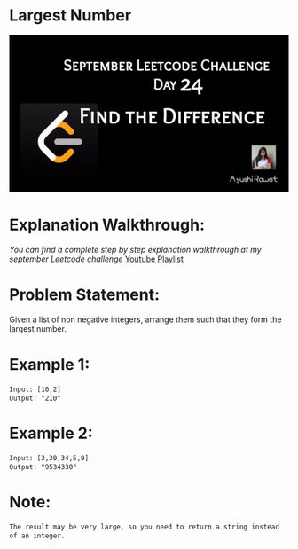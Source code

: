 Largest Number
==========================

![alt text](https://github.com/ayushi7rawat/LeetCode/blob/master/September%20Leetcode%20Challenge/D24%20%20Find%20the%20Difference/cover.jpg)

Explanation Walkthrough:
==========================
*You can find a complete step by step explanation walkthrough at my september Leetcode challenge* [Youtube Playlist](https://www.youtube.com/playlist?list=PLjaO05BrsbIP4_rYhYjB95q-IpxoIXmlm)

Problem Statement:
==========================
Given a list of non negative integers, arrange them such that they form the largest number.

Example 1:
==========================
```
Input: [10,2]
Output: "210"
```

Example 2:
==========================
```
Input: [3,30,34,5,9]
Output: "9534330"
```

Note:
==========================
```
The result may be very large, so you need to return a string instead of an integer.
```
